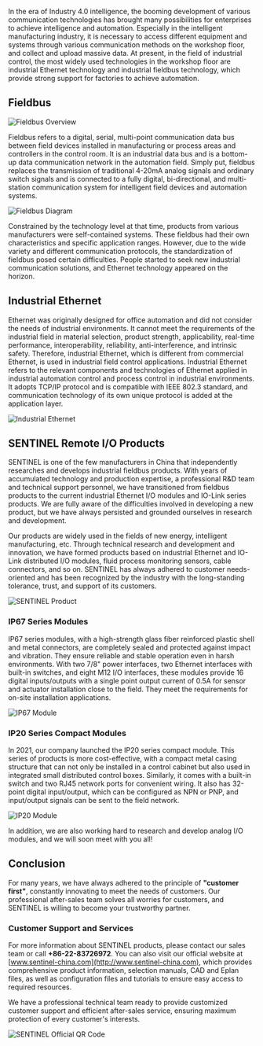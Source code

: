 In the era of Industry 4.0 intelligence, the booming development of various communication technologies has brought many possibilities for enterprises to achieve intelligence and automation. Especially in the intelligent manufacturing industry, it is necessary to access different equipment and systems through various communication methods on the workshop floor, and collect and upload massive data. At present, in the field of industrial control, the most widely used technologies in the workshop floor are industrial Ethernet technology and industrial fieldbus technology, which provide strong support for factories to achieve automation.

## Fieldbus

![Fieldbus Overview](https://www.sentinel-china.com/vancheerfile/Images/2023/7/20230704103738772.png)

Fieldbus refers to a digital, serial, multi-point communication data bus between field devices installed in manufacturing or process areas and controllers in the control room. It is an industrial data bus and is a bottom-up data communication network in the automation field. Simply put, fieldbus replaces the transmission of traditional 4-20mA analog signals and ordinary switch signals and is connected to a fully digital, bi-directional, and multi-station communication system for intelligent field devices and automation systems.

![Fieldbus Diagram](https://www.sentinel-china.com/vancheerfile/Images/2023/7/20230704103816397.png)

Constrained by the technology level at that time, products from various manufacturers were self-contained systems. These fieldbus had their own characteristics and specific application ranges. However, due to the wide variety and different communication protocols, the standardization of fieldbus posed certain difficulties. People started to seek new industrial communication solutions, and Ethernet technology appeared on the horizon.

## Industrial Ethernet

Ethernet was originally designed for office automation and did not consider the needs of industrial environments. It cannot meet the requirements of the industrial field in material selection, product strength, applicability, real-time performance, interoperability, reliability, anti-interference, and intrinsic safety. Therefore, industrial Ethernet, which is different from commercial Ethernet, is used in industrial field control applications. Industrial Ethernet refers to the relevant components and technologies of Ethernet applied in industrial automation control and process control in industrial environments. It adopts TCP/IP protocol and is compatible with IEEE 802.3 standard, and communication technology of its own unique protocol is added at the application layer.

![Industrial Ethernet](https://www.sentinel-china.com/vancheerfile/Images/2023/7/2023070410390475.png)

## SENTINEL Remote I/O Products

SENTINEL is one of the few manufacturers in China that independently researches and develops industrial fieldbus products. With years of accumulated technology and production expertise, a professional R&D team and technical support personnel, we have transitioned from fieldbus products to the current industrial Ethernet I/O modules and IO-Link series products. We are fully aware of the difficulties involved in developing a new product, but we have always persisted and grounded ourselves in research and development.

Our products are widely used in the fields of new energy, intelligent manufacturing, etc. Through technical research and development and innovation, we have formed products based on industrial Ethernet and IO-Link distributed I/O modules, fluid process monitoring sensors, cable connectors, and so on. SENTINEL has always adhered to customer needs-oriented and has been recognized by the industry with the long-standing tolerance, trust, and support of its customers.

![SENTINEL Product](https://www.sentinel-china.com/vancheerfile/Images/2023/7/20230704103949084.png)

### IP67 Series Modules

IP67 series modules, with a high-strength glass fiber reinforced plastic shell and metal connectors, are completely sealed and protected against impact and vibration. They ensure reliable and stable operation even in harsh environments. With two 7/8" power interfaces, two Ethernet interfaces with built-in switches, and eight M12 I/O interfaces, these modules provide 16 digital inputs/outputs with a single point output current of 0.5A for sensor and actuator installation close to the field. They meet the requirements for on-site installation applications.

![IP67 Module](https://www.sentinel-china.com/vancheerfile/Images/2023/7/20230704113349351.png)

### IP20 Series Compact Modules

In 2021, our company launched the IP20 series compact module. This series of products is more cost-effective, with a compact metal casing structure that can not only be installed in a control cabinet but also used in integrated small distributed control boxes. Similarly, it comes with a built-in switch and two RJ45 network ports for convenient wiring. It also has 32-point digital input/output, which can be configured as NPN or PNP, and input/output signals can be sent to the field network.

![IP20 Module](https://www.sentinel-china.com/vancheerfile/Images/2023/7/20230704104032163.png)

In addition, we are also working hard to research and develop analog I/O modules, and we will soon meet with you all!

## Conclusion

For many years, we have always adhered to the principle of **"customer first"**, constantly innovating to meet the needs of customers. Our professional after-sales team solves all worries for customers, and SENTINEL is willing to become your trustworthy partner.

### Customer Support and Services

For more information about SENTINEL products, please contact our sales team or call **+86-22-83726972**. You can also visit our official website at [www.sentinel-china.com](http://www.sentinel-china.com), which provides comprehensive product information, selection manuals, CAD and Eplan files, as well as configuration files and tutorials to ensure easy access to required resources.

We have a professional technical team ready to provide customized customer support and efficient after-sales service, ensuring maximum protection of every customer's interests.

![SENTINEL Official QR Code](https://image.sentinel-china.com/2024-08-24-%E5%AE%98%E6%96%B9%E4%BA%8C%E7%BB%B4%E7%A0%81%E5%90%88%E9%9B%86.png)
